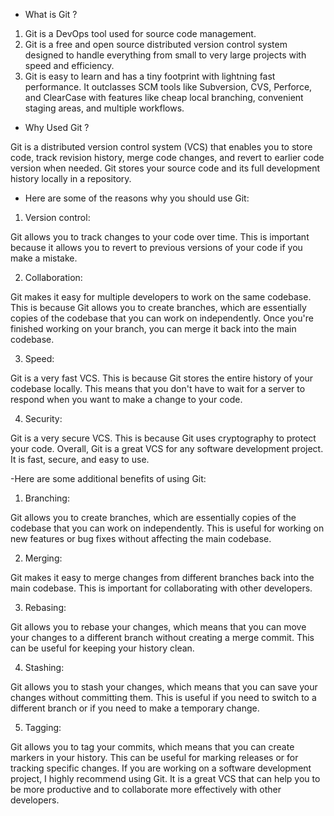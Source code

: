 * What is Git ?

1) Git is a DevOps tool used for source code management. 
2) Git is a free and open source distributed version control system designed to handle everything from small to very large projects with speed and efficiency.
3) Git is easy to learn and has a tiny footprint with lightning fast performance. It outclasses SCM tools like Subversion, CVS, Perforce, and ClearCase with features like cheap local branching, convenient staging areas, and multiple workflows.

   

* Why Used Git ? 

Git is a distributed version control system (VCS) that enables you to store code, track revision history, merge code changes, and revert to earlier code version when needed. Git stores your source code and its full development history locally in a repository.

- Here are some of the reasons why you should use Git:

1) Version control:
   
Git allows you to track changes to your code over time. This is important because it allows you to revert to previous versions of your code if you make a mistake.

2) Collaboration:
   
Git makes it easy for multiple developers to work on the same codebase. This is because Git allows you to create branches, which are essentially copies of the codebase that you can work on independently. Once you're finished working on your branch, you can merge it back into the main codebase.

3) Speed:

Git is a very fast VCS. This is because Git stores the entire history of your codebase locally. This means that you don't have to wait for a server to respond when you want to make a change to your code.

4) Security:

Git is a very secure VCS. This is because Git uses cryptography to protect your code.
Overall, Git is a great VCS for any software development project. It is fast, secure, and easy to use.


-Here are some additional benefits of using Git:
  
1) Branching:

Git allows you to create branches, which are essentially copies of the codebase that you can work on independently. This is useful for working on new features or bug fixes without affecting the main codebase.

2) Merging:
   
Git makes it easy to merge changes from different branches back into the main codebase. This is important for collaborating with other developers.

3) Rebasing:

Git allows you to rebase your changes, which means that you can move your changes to a different branch without creating a merge commit. This can be useful for keeping your history clean.

4) Stashing:

Git allows you to stash your changes, which means that you can save your changes without committing them. This is useful if you need to switch to a different branch or if you need to make a temporary change.

5) Tagging:

Git allows you to tag your commits, which means that you can create markers in your history. This can be useful for marking releases or for tracking specific changes.
If you are working on a software development project, I highly recommend using Git. It is a great VCS that can help you to be more productive and to collaborate more effectively with other developers.

  
